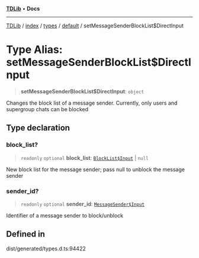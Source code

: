 [**TDLib**](../../../../../../README.md) • **Docs**

***

[TDLib](../../../../../../modules.md) / [index](../../../../../README.md) / [types](../../../README.md) / [default](../README.md) / setMessageSenderBlockList$DirectInput

# Type Alias: setMessageSenderBlockList$DirectInput

> **setMessageSenderBlockList$DirectInput**: `object`

Changes the block list of a message sender. Currently, only users and supergroup chats can be blocked

## Type declaration

### block\_list?

> `readonly` `optional` **block\_list**: [`BlockList$Input`](BlockList$Input.md) \| `null`

New block list for the message sender; pass null to unblock the message sender

### sender\_id?

> `readonly` `optional` **sender\_id**: [`MessageSender$Input`](MessageSender$Input.md)

Identifier of a message sender to block/unblock

## Defined in

dist/generated/types.d.ts:94422
